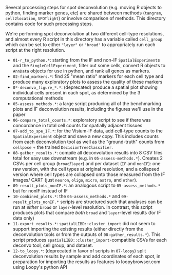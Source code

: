 Several processing steps for spot deconvolution (e.g. moving R objects to python, finding marker genes, etc) are shared between methods (`tangram`, `cell2location`, `SPOTlight`) or involve comparison of methods. This directory contains code for such processing steps.

We're performing spot deconvolution at two different cell-type resolutions, and almost every R script in this directory has a variable called `cell_group` which can be set to either `"layer"` or `"broad"` to appropriately run each script at the right resolution.

- `01-r_to_python.*`: starting from the IF and non-IF `SpatialExperiment`s and the `SingleCellExperiment`, filter out some cells, convert R objects to `AnnData` objects for use in python, and rank all genes as markers.
- `02-find_markers.*`: find 25 "mean ratio" markers for each cell type and produce many exploratory plots to assess the quality of these markers
- `0*-deconvo_figure_*.*`: (deprecated) produce a spatial plot showing individual cells present in each spot, as determined by the 3 computational methods
- `05-assess_methods.*`: a large script producing all of the benchmarking plots and IF deconvolution results, including the figures we'll use in the paper
- `06-compare_total_counts.*`: exploratory script to see if there was concordance in total cell counts for spatially adjacent tissues
- `07-add_to_spe_IF.*`: for the Visium-IF data, add cell-type counts to the `SpatialExperiment` object and save a new copy. This includes counts from each deconvolution tool as well as the "ground-truth" counts from `cellpose` + the trained `DecisionTreeClassifier`.
- `08-gather_results.*`: compile all deconvolution results into 8 CSV files total for easy use downstream (e.g. in `05-assess-methods.*`). Creates 2 CSVs per cell group (`broad`/`layer`) and per dataset (`IF` and `nonIF`): one raw version, with the cell types at original resolution, and a collapsed version where cell types are collapsed onto those measured from the IF images/ CART (just `neuron`, `oligo`, `micro`, `astro`, and `other`).
- `09-result_plots_nonIF.*`: an analogous script to `05-assess_methods.*` but for nonIF instead of IF
- `10-combined_plots.*`: the `05-assess_methods.*` and `09-result_plots_nonIF.*` scripts are structured such that analyses can be run at *either* `broad` or `layer`-level resolution. In contrast, this script produces plots that compare *both* `broad` and `layer`-level results (for IF data only)
- `11-export_results.*`: `spatialLIBD::cluster_import` did not seem to support importing the existing results (either directly from the deconvolution tools or from the outputs of `08-gather_results.*`). This script produces `spatialLIBD::cluster_import`-compatible CSVs for each deconvo tool, cell group, and dataset.
- `12-to_loopy.*`: (deprecated in favor of scripts in `07-loopy`) split deconvolution results by sample and add coordinates of each spot, in preparation for importing the results as features to loopybrowser.com using Loopy's python API
